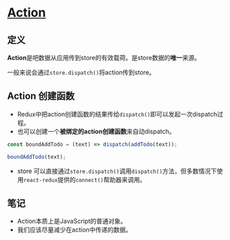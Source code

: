 # [Action](http://cn.redux.js.org/docs/basics/Actions.html)

## 定义

**Action**是吧数据从应用传到store的有效载荷。是store数据的**唯一**来源。

一般来说会通过`store.dispatch()`将action传到store。

## Action 创建函数

- Redux中把action创建函数的结果传给`dispatch()`即可以发起一次dispatch过程。
- 也可以创建一个**被绑定的action创建函数**来自动dispatch。

```javascript
const boundAddTodo = (text) => dispatch(addTodo(text));

boundAddTodo(text);
```

- store 可以直接通过`store.dispatch()`调用`dispatch()`方法，但多数情况下使用`react-redux`提供的`connect()`帮助器来调用。

## 笔记

- Action本质上是JavaScript的普通对象。
- 我们应该尽量减少在action中传递的数据。
